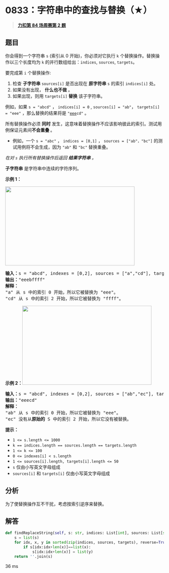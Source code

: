 # 0833：字符串中的查找与替换（★）


> <u>**[力扣第 84 场周赛第 2 题](https://leetcode.cn/problems/find-and-replace-in-string/)**</u>

## 题目

<p>你会得到一个字符串 <code>s</code> (索引从 0 开始)，你必须对它执行 <code>k</code> 个替换操作。替换操作以三个长度均为 <code>k</code> 的并行数组给出：<code>indices</code>, <code>sources</code>,  <code>targets</code>。</p>

<p>要完成第 <code>i</code> 个替换操作:</p>

<ol>
<li>检查 <strong>子字符串</strong>  <code>sources[i]</code> 是否出现在 <strong>原字符串</strong> <code>s</code> 的索引 <code>indices[i]</code> 处。</li>
<li>如果没有出现， <strong>什么也不做</strong> 。</li>
<li>如果出现，则用 <code>targets[i]</code> <strong>替换</strong> 该子字符串。</li>
</ol>

<p>例如，如果 <code>s = "abcd"</code> ， <code>indices[i] = 0</code> , <code>sources[i] = "ab"</code>， <code>targets[i] = "eee"</code> ，那么替换的结果将是 <code>"<u>eee</u>cd"</code> 。</p>

<p>所有替换操作必须 <strong>同时</strong> 发生，这意味着替换操作不应该影响彼此的索引。测试用例保证元素间<strong>不会重叠 </strong>。</p>

<ul>
<li>例如，一个 <code>s = "abc"</code> ，  <code>indices = [0,1]</code> ， <code>sources = ["ab"，"bc"]</code> 的测试用例将不会生成，因为 <code>"ab"</code> 和 <code>"bc"</code> 替换重叠。</li>
</ul>

<p><em>在对 <code>s</code> 执行所有替换操作后返回 <strong>结果字符串</strong> 。</em></p>

<p><strong>子字符串</strong> 是字符串中连续的字符序列。</p>



<p><strong>示例 1：</strong></p>

<p><img src="https://assets.leetcode.com/uploads/2021/06/12/833-ex1.png" style="height: 251px; width: 411px;" /></p>

<pre>
<strong>输入：</strong>s = "abcd", indexes = [0,2], sources = ["a","cd"], targets = ["eee","ffff"]
<strong>输出：</strong>"eeebffff"
<strong>解释：
</strong>"a" 从 s 中的索引 0 开始，所以它被替换为 "eee"。
"cd" 从 s 中的索引 2 开始，所以它被替换为 "ffff"。
</pre>

<p><strong>示例 2：</strong><img src="https://assets.leetcode.com/uploads/2021/06/12/833-ex2-1.png" style="height: 251px; width: 411px;" /></p>

<pre>
<strong>输入：</strong>s = "abcd", indexes = [0,2], sources = ["ab","ec"], targets = ["eee","ffff"]
<strong>输出：</strong>"eeecd"
<strong>解释：
</strong>"ab" 从 s 中的索引 0 开始，所以它被替换为 "eee"。
"ec" 没有从<strong>原始的</strong> S 中的索引 2 开始，所以它没有被替换。
</pre>



<p><strong>提示：</strong></p>

<ul>
<li><code>1 &lt;= s.length &lt;= 1000</code></li>
<li><code>k == indices.length == sources.length == targets.length</code></li>
<li><code>1 &lt;= k &lt;= 100</code></li>
<li><code>0 &lt;= indexes[i] &lt; s.length</code></li>
<li><code>1 &lt;= sources[i].length, targets[i].length &lt;= 50</code></li>
<li><code>s</code> 仅由小写英文字母组成</li>
<li><code>sources[i]</code> 和 <code>targets[i]</code> 仅由小写英文字母组成</li>
</ul>


## 分析

为了使替换操作互不干扰，考虑按索引逆序来替换。

## 解答

```python
def findReplaceString(self, s: str, indices: List[int], sources: List[str], targets: List[str]) -> str:
    s = list(s)
    for idx, x, y in sorted(zip(indices, sources, targets), reverse=True):
        if s[idx:idx+len(x)]==list(x):
            s[idx:idx+len(x)] = list(y)
    return ''.join(s)
```
36 ms

